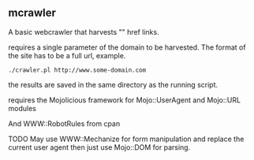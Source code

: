 ## mcrawler

A basic webcrawler that harvests "<a></a>" href links.

requires a single parameter of the domain to be harvested.
The format of the site has to be a full url, example.

```
./crawler.pl http://www.some-domain.com
```

the results are saved in the same directory as the running script.

requires the Mojolicious framework for 
Mojo::UserAgent and Mojo::URL modules

And WWW::RobotRules from cpan 

TODO
May use WWW::Mechanize for form manipulation and replace 
the current user agent then just use Mojo::DOM for parsing.


